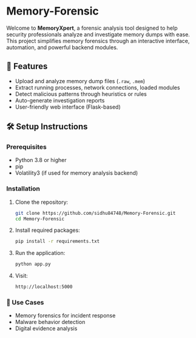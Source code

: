 # Memory-Forensic

Welcome to **MemoryXpert**, a forensic analysis tool designed to help security professionals analyze and investigate memory dumps with ease. This project simplifies memory forensics through an interactive interface, automation, and powerful backend modules.

## 🚀 Features

- Upload and analyze memory dump files (`.raw`, `.mem`)
- Extract running processes, network connections, loaded modules
- Detect malicious patterns through heuristics or rules
- Auto-generate investigation reports
- User-friendly web interface (Flask-based)

## 🛠️ Setup Instructions

### Prerequisites

- Python 3.8 or higher
- pip
- Volatility3 (if used for memory analysis backend)

### Installation

1. Clone the repository:
   ```bash
   git clone https://github.com/sidhu84748/Memory-Forensic.git
   cd Memory-Forensic

2. Install required packages:
   ```bash
   pip install -r requirements.txt

3. Run the application:
   ```bash
   python app.py

4. Visit:
    ```bash
    http://localhost:5000

### 🔐 Use Cases
   - Memory forensics for incident response
   - Malware behavior detection
   - Digital evidence analysis


   

